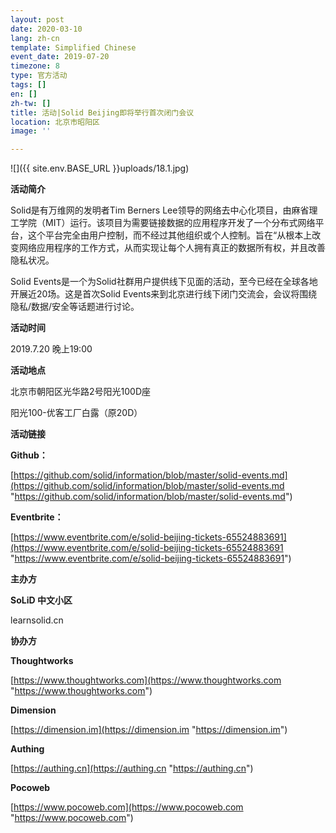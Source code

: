 ```yaml
---
layout: post
date: 2020-03-10
lang: zh-cn
template: Simplified Chinese
event_date: 2019-07-20
timezone: 8
type: 官方活动
tags: []
en: []
zh-tw: []
title: 活动|Solid Beijing即将举行首次闭门会议
location: 北京市昭阳区
image: ''

---
```


![]({{ site.env.BASE_URL }}uploads/18.1.jpg)

**活动简介**

Solid是有万维网的发明者Tim Berners Lee领导的网络去中心化项目，由麻省理工学院（MIT）运行。该项目为需要链接数据的应用程序开发了一个分布式网络平台，这个平台完全由用户控制，而不经过其他组织或个人控制。旨在“从根本上改变网络应用程序的工作方式，从而实现让每个人拥有真正的数据所有权，并且改善隐私状况。

Solid Events是一个为Solid社群用户提供线下见面的活动，至今已经在全球各地开展近20场。这是首次Solid Events来到北京进行线下闭门交流会，会议将围绕隐私/数据/安全等话题进行讨论。

**活动时间**

2019\.7.20 晚上19:00

**活动地点**

北京市朝阳区光华路2号阳光100D座

阳光100-优客工厂白露（原20D）

**活动链接**

**Github：**

[https://github.com/solid/information/blob/master/solid-events.md](https://github.com/solid/information/blob/master/solid-events.md "https://github.com/solid/information/blob/master/solid-events.md")

**Eventbrite：**

[https://www.eventbrite.com/e/solid-beijing-tickets-65524883691](https://www.eventbrite.com/e/solid-beijing-tickets-65524883691 "https://www.eventbrite.com/e/solid-beijing-tickets-65524883691")

**主办方**

**SoLiD 中文小区**

learnsolid.cn

**协办方**

**Thoughtworks**

[https://www.thoughtworks.com](https://www.thoughtworks.com "https://www.thoughtworks.com")

**Dimension**

[https://dimension.im](https://dimension.im "https://dimension.im")

**Authing**

[https://authing.cn](https://authing.cn "https://authing.cn")

**Pocoweb**

[https://www.pocoweb.com](https://www.pocoweb.com "https://www.pocoweb.com")